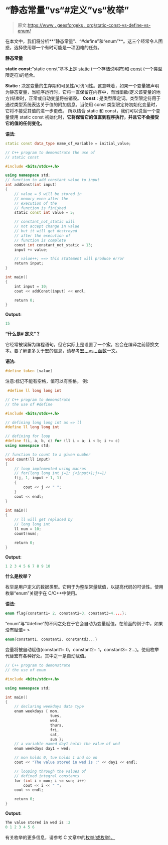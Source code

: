 # “静态常量”vs“#定义”vs“枚举”

> 原文:[https://www . geesforgeks . org/static-const-vs-define-vs-enum/](https://www.geeksforgeeks.org/static-const-vs-define-vs-enum/)

在本文中，我们将分析**“静态常量”、“#define”和“enum”**。这三个经常令人困惑，选择使用哪一个有时可能是一项困难的任务。

**静态常量**

**static const:**“static const”基本上是 [static](https://www.geeksforgeeks.org/static-variables-in-c/) (一个存储说明符)和 [const](https://www.geeksforgeeks.org/const-qualifier-in-c/) (一个类型限定符)的组合。

**Static :** 决定变量的生存期和可见性/可访问性。这意味着，如果一个变量被声明为静态变量，当程序运行时，它将一直保留在内存中，而当函数(定义该变量的地方)结束时，正常或自动变量将被销毁。
**Const :** 是类型限定词。类型限定符用于通过类型系统表达关于值的附加信息。当使用 const 类型限定符初始化变量时，它将不接受其值的进一步更改。
所以结合 static 和 const，我们可以说当一个变量使用 static const 初始化时，**它将保留它的值直到程序执行，并且它不会接受它的值的任何变化。**

**语法:**

```cpp
static const data_type name_of_variable = initial_value;

```

```cpp
// C++ program to demonstrate the use of
// static const

#include <bits/stdc++.h>

using namespace std;
// function to add constant value to input
int addConst(int input)
{
    // value = 5 will be stored in
    // memory even after the
    // execution of the
    // function is finished
    static const int value = 5;

    // constant_not_static will
    // not accept change in value
    // but it will get destroyed
    // after the execution of
    // function is complete
    const int constant_not_static = 13;
    input += value;

    // value++; ==> this statement will produce error
    return input;
}

int main()
{
    int input = 10;
    cout << addConst(input) << endl;

    return 0;
}
```

**Output:**

```cpp
15

```

**“什么是# [定义](https://www.geeksforgeeks.org/typedef-versus-define-c/)”？**

它经常被误解为编程语句。但它实际上是设置了一个**宏**。宏会在编译之前替换文本。要了解更多关于宏的信息，请参考[宏 _ vs _ 函数](https://www.geeksforgeeks.org/macros-vs-functions/)一文。

**语法:**

```cpp
#define token [value]

```

注意:标记不能有空格，值可以有空格。
例:

```cpp
 #define ll long long int
```

```cpp
// C++ program to demonstrate
// the use of #define

#include <bits/stdc++.h>

// defining long long int as => ll
#define ll long long int

// defining for loop
#define f(i, a, b, c) for (ll i = a; i < b; i += c)
using namespace std;

// function to count to a given number
void count(ll input)
{
    // loop implemented using macros
    // for(long long int j=1; j<input+1;j+=1)
    f(j, 1, input + 1, 1)
    {
        cout << j << " ";
    }
    cout << endl;
}

int main()
{
    // ll will get replaced by
    // long long int
    ll num = 10;
    count(num);

    return 0;
}
```

**Output:**

```cpp
1 2 3 4 5 6 7 8 9 10

```

**什么是枚举？**

枚举是用户定义的数据类型。它用于为整型常量赋值，以提高代码的可读性。使用枚举“enum”关键字在 C/C++中使用。

**语法:**

```cpp
enum flag{constant1= 2, constant2=3, constant3=4....};

```

“enum”与“#define”的不同之处在于它会自动为变量赋值。在前面的例子中，如果没有赋值= >

```cpp
enum{constant1, constant2, constantd3...}

```

变量将被自动赋值(constant1= 0，constant2= 1，constant3= 2…)。使用枚举代替宏有各种好处。其中之一是自动赋值。

```cpp
// C++ program to demonstrate
// the use of enum

#include <bits/stdc++.h>

using namespace std;

int main()
{
    // declaring weekdays data type
    enum weekdays { mon,
                    tues,
                    wed,
                    thurs,
                    fri,
                    sat,
                    sun };
    // a variable named day1 holds the value of wed
    enum weekdays day1 = wed;

    // mon holds 0, tue holds 1 and so on
    cout << "The value stored in wed is :" << day1 << endl;

    // looping through the values of
    // defined integral constants
    for (int i = mon; i <= sun; i++)
        cout << i << " ";
    cout << endl;

    return 0;
}
```

**Output:**

```cpp
The value stored in wed is :2
0 1 2 3 4 5 6

```

有关枚举的更多信息，请参考 C 文章中的[枚举(或枚举)。](https://www.geeksforgeeks.org/enumeration-enum-c/)